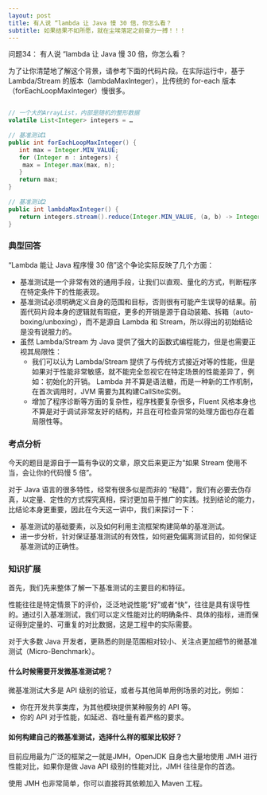 ```yaml
---
layout: post
title: 有人说 “lambda 让 Java 慢 30 倍，你怎么看？
subtitle: 如果结果不如所愿，就在尘埃落定之前奋力一搏！！！
---
```


问题34： 有人说 “lambda 让 Java 慢 30 倍，你怎么看？

为了让你清楚地了解这个背景，请参考下面的代码片段。在实际运行中，基于 Lambda/Stream 的版本（lambdaMaxInteger），比传统的 for-each 版本（forEachLoopMaxInteger）慢很多。

~~~ java

// 一个大的ArrayList，内部是随机的整形数据
volatile List<Integer> integers = …
 
// 基准测试1
public int forEachLoopMaxInteger() {
   int max = Integer.MIN_VALUE;
   for (Integer n : integers) {
    max = Integer.max(max, n);
   }
   return max;
}
 
// 基准测试2
public int lambdaMaxInteger() {
   return integers.stream().reduce(Integer.MIN_VALUE, (a, b) -> Integer.max(a, b));
}
~~~


### 典型回答

“Lambda 能让 Java 程序慢 30 倍”这个争论实际反映了几个方面：

* 基准测试是一个非常有效的通用手段，让我们以直观、量化的方式，判断程序在特定条件下的性能表现。
* 基准测试必须明确定义自身的范围和目标，否则很有可能产生误导的结果。前面代码片段本身的逻辑就有瑕疵，更多的开销是源于自动装箱、拆箱（auto-boxing/unboxing），而不是源自 Lambda 和 Stream，所以得出的初始结论是没有说服力的。
* 虽然 Lambda/Stream 为 Java 提供了强大的函数式编程能力，但是也需要正视其局限性：
  * 我们可以认为 Lambda/Stream 提供了与传统方式接近对等的性能，但是如果对于性能非常敏感，就不能完全忽视它在特定场景的性能差异了，例如：初始化的开销。 Lambda 并不算是语法糖，而是一种新的工作机制，在首次调用时，JVM 需要为其构建CallSite实例。
  * 增加了程序诊断等方面的复杂性，程序栈要复杂很多，Fluent 风格本身也不算是对于调试非常友好的结构，并且在可检查异常的处理方面也存在着局限性等。

### 考点分析

今天的题目是源自于一篇有争议的文章，原文后来更正为“如果 Stream 使用不当，会让你的代码慢 5 倍”。

对于 Java 语言的很多特性，经常有很多似是而非的 “秘籍”，我们有必要去伪存真，以定量、定性的方式探究真相，探讨更加易于推广的实践。找到结论的能力，比结论本身更重要，因此在今天这一讲中，我们来探讨一下：
* 基准测试的基础要素，以及如何利用主流框架构建简单的基准测试。
* 进一步分析，针对保证基准测试的有效性，如何避免偏离测试目的，如何保证基准测试的正确性。

### 知识扩展
首先，我们先来整体了解一下基准测试的主要目的和特征。

性能往往是特定情景下的评价，泛泛地说性能“好”或者“快”，往往是具有误导性的。通过引入基准测试，我们可以定义性能对比的明确条件、具体的指标，进而保证得到定量的、可重复的对比数据，这是工程中的实际需要。


对于大多数 Java 开发者，更熟悉的则是范围相对较小、关注点更加细节的微基准测试（Micro-Benchmark）。

#### 什么时候需要开发微基准测试呢？

微基准测试大多是 API 级别的验证，或者与其他简单用例场景的对比，例如：

* 你在开发共享类库，为其他模块提供某种服务的 API 等。
* 你的 API 对于性能，如延迟、吞吐量有着严格的要求。

#### 如何构建自己的微基准测试，选择什么样的框架比较好？

目前应用最为广泛的框架之一就是JMH，OpenJDK 自身也大量地使用 JMH 进行性能对比，如果你是做 Java API 级别的性能对比，JMH 往往是你的首选。

使用 JMH 也非常简单，你可以直接将其依赖加入 Maven 工程。


